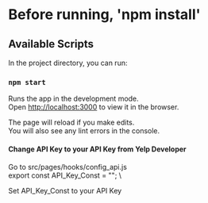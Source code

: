 # Before running, 'npm install' 

## Available Scripts

In the project directory, you can run:

### `npm start`

Runs the app in the development mode.\
Open [http://localhost:3000](http://localhost:3000) to view it in the browser.

The page will reload if you make edits.\
You will also see any lint errors in the console.

#### Change API Key to your API Key from Yelp Developer

Go to src/pages/hooks/config_api.js \
export const API_Key_Const = ""; \

Set API_Key_Const to your API Key